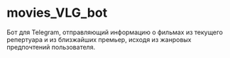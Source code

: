 # movies_VLG_bot
Бот для Telegram, отправляющий информацию о фильмах из текущего репертуара и из близжайших премьер, исходя из жанровых предпочтений пользователя.
